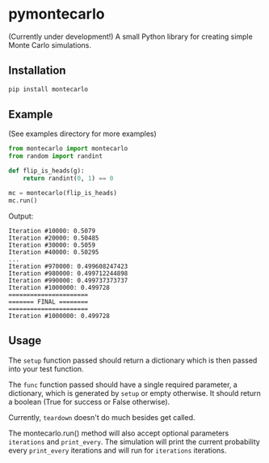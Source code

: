 # pymontecarlo
(Currently under development!)
A small Python library for creating simple Monte Carlo simulations.

## Installation
```bash
pip install montecarlo
```

## Example
(See examples directory for more examples)
```python
from montecarlo import montecarlo
from random import randint

def flip_is_heads(g):
    return randint(0, 1) == 0

mc = montecarlo(flip_is_heads)
mc.run()
```

Output:
```
Iteration #10000: 0.5079
Iteration #20000: 0.50485
Iteration #30000: 0.5059
Iteration #40000: 0.50295
...
Iteration #970000: 0.499608247423
Iteration #980000: 0.499712244898
Iteration #990000: 0.499737373737
Iteration #1000000: 0.499728
======================
======= FINAL ========
======================
Iteration #1000000: 0.499728
```

## Usage
The `setup` function passed should return a dictionary which is then passed into your test function.

The `func` function passed should have a single required parameter, a dictionary, which is generated by `setup` or empty otherwise. It should return a boolean (True for success or False otherwise).

Currently, `teardown` doesn't do much besides get called.

The montecarlo.run() method will also accept optional parameters `iterations` and `print_every`. The simulation will print the current probability every `print_every` iterations and will run for `iterations` iterations.
